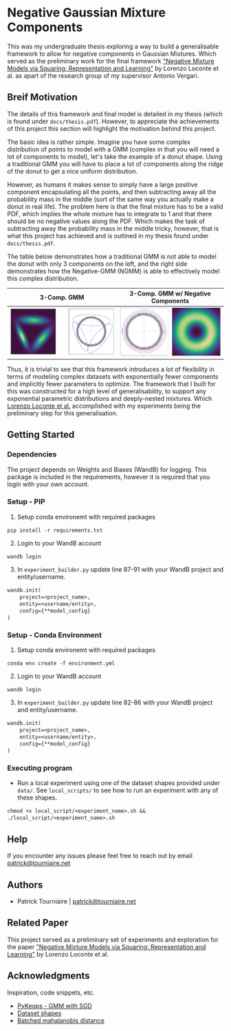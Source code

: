# Negative Gaussian Mixture Components

This was my undergraduate thesis exploring a way to build a generalisable framework to allow for negative components in Gaussian Mixtures. Which served as the preliminary work for the final framework ["Negative Mixture Models via Squaring: Representation and Learning"](https://openreview.net/forum?id=uTAzte88a2) by Lorenzo Loconte et al. as apart of the research group of my supervisor Antonio Vergari.

## Breif Motivation

The details of this framework and final model is detailed in my thesis (which is found under `docs/thesis.pdf`). However, to appreciate the achievements of this project this section will highlight the motivation behind this project.

The basic idea is rather simple. Imagine you have some complex distribution of points to model with a GMM (complex in that you will need a lot of components to model), let's take the example of a donut shape. Using a traditional GMM you will have to place a lot of components along the ridge of the donut to get a nice uniform distribution.

However, as humans it makes sense to simply have a large positive component encapsulating all the points, and then subtracting away all the probability mass in the middle (sort of the same way you actually make a donut in real life). The problem here is that the final mixture has to be a valid PDF, which implies the whole mixture has to integrate to 1 and that there should be no negative values along the PDF. Which makes the task of subtracting away the probability mass in the middle tricky, however, that is what this project has achieved and is outlined in my thesis found under `docs/thesis.pdf`.

The table below demonstrates how a traditional GMM is not able to model the donut with only 3 components on the left, and the right side demonstrates how the Negative-GMM (NGMM) is able to effectively model this complex distribution.

| 3-Comp. GMM                               | 3-Comp. GMM w/ Negative Components              |
| ----------------------------------------- | ----------------------------------------------- |
| ![2 Component GMM](docs/figs/gmm_fit.png) | ![3 Component NGMM](docs/figs/ngmm_fit.png)     |

Thus, it is trivial to see that this framework introduces a lot of flexibility in terms of modeling complex datasets with exponentially fewer components and implicitly fewer parameters to optimize. The framework that I built for this was constructed for a high level of generalisability, to support any exponential parametric distributions and deeply-nested mixtures. Which [Lorenzo Loconte et al.](https://openreview.net/forum?id=uTAzte88a2) accomplished with my experiments being the preliminary step for this generalisation.

## Getting Started

### Dependencies

The project depends on Weights and Biases (WandB) for logging. This package is included in the requirements, however it is required that you login with your own account.

### Setup - PIP 

1. Setup conda environemt with required packages
```
pip install -r requirements.txt
```
2. Login to your WandB account
```
wandb login
```
3. In `experiment_builder.py` update line 87-91 with your WandB project and entity/username.
```
wandb.init(
    project=<project_name>,
    entity=<username/entity>,
    config={**model_config}
)
```

### Setup - Conda Environment 

1. Setup conda environemt with required packages
```
conda env create -f environment.yml
```
2. Login to your WandB account
```
wandb login
```
3. In `experiment_builder.py` update line 82-86 with your WandB project and entity/username.
```
wandb.init(
    project=<project_name>,
    entity=<username/entity>,
    config={**model_config}
)
```

### Executing program

* Run a local experiment using one of the dataset shapes provided under `data/`. See `local_scripts/` to see how to run an experiment with any of these shapes.
```
chmod +x local_script/<experiment_name>.sh && ./local_script/<experiment_name>.sh
```

## Help

If you encounter any issues please feel free to reach out by email patrick@tourniaire.net

## Authors

* Patrick Tourniaire | patrick@tourniaire.net 

## Related Paper

This project served as a preliminary set of experiments and exploration for the paper ["Negative Mixture Models via Squaring: Representation and Learning"](https://openreview.net/forum?id=uTAzte88a2) by Lorenzo Loconte et al.

## Acknowledgments

Inspiration, code snippets, etc.
* [PyKeops - GMM with SGD](https://www.kernel-operations.io/keops/_auto_tutorials/gaussian_mixture/plot_gaussian_mixture.html)
* [Dataset shapes](https://arxiv.org/abs/1811.08357)
* [Batched mahalanobis distance](https://github.com/pytorch/pytorch/blob/main/torch/distributions/multivariate_normal.py)
